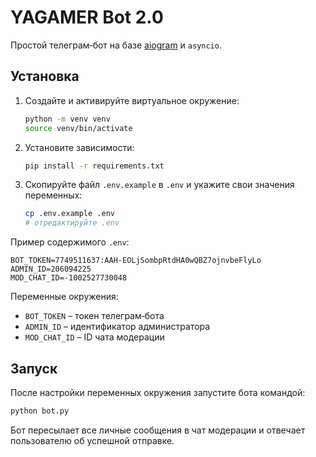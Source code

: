 # YAGAMER Bot 2.0

Простой телеграм‑бот на базе [aiogram](https://docs.aiogram.dev/) и `asyncio`.

## Установка

1. Создайте и активируйте виртуальное окружение:
   ```bash
   python -m venv venv
   source venv/bin/activate
   ```
2. Установите зависимости:
   ```bash
   pip install -r requirements.txt
   ```
3. Скопируйте файл `.env.example` в `.env` и укажите свои значения переменных:
   ```bash
   cp .env.example .env
   # отредактируйте .env
   ```

Пример содержимого `.env`:

```env
BOT_TOKEN=7749511637:AAH-EOLjSombpRtdHA0wQBZ7ojnvbeFlyLo
ADMIN_ID=206094225
MOD_CHAT_ID=-1002527730048
```

Переменные окружения:

- `BOT_TOKEN` – токен телеграм‑бота
- `ADMIN_ID` – идентификатор администратора
- `MOD_CHAT_ID` – ID чата модерации

## Запуск

После настройки переменных окружения запустите бота командой:
```bash
python bot.py
```

Бот пересылает все личные сообщения в чат модерации и отвечает пользователю об успешной отправке.
